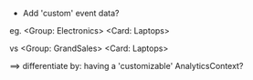 - Add 'custom' event data?

eg.
  <ShoppingList>
    <Group: Electronics>
      <Card: Laptops>

  vs
  <ShoppingList>
    <Group: GrandSales>
      <Card: Laptops>

==> differentiate by: having a 'customizable' AnalyticsContext?